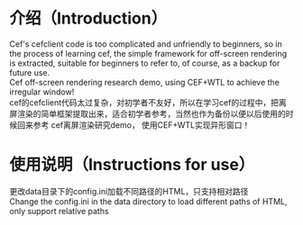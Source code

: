 # 介绍（Introduction）
Cef's cefclient code is too complicated and unfriendly to beginners, so in the process of learning cef, the simple framework for off-screen rendering is extracted, suitable for beginners to refer to, of course, as a backup for future use.  
Cef off-screen rendering research demo, using CEF+WTL to achieve the irregular window!  
cef的cefclient代码太过复杂，对初学者不友好，所以在学习cef的过程中，把离屏渲染的简单框架提取出来，适合初学者参考，当然也作为备份以便以后使用的时候回来参考
cef离屏渲染研究demo， 使用CEF+WTL实现异形窗口！
# 使用说明（Instructions for use）
更改data目录下的config.ini加载不同路径的HTML，只支持相对路径  
Change the config.ini in the data directory to load different paths of HTML, only support relative paths